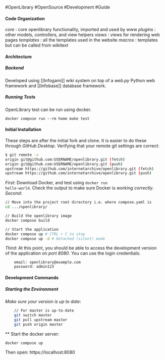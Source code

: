 #OpenLibrary #OpenSource #Development #Guide

#### Code Organization
*core* : core openlibrary functionality, imported and used by www
*plugins* : other models, controllers, and view helpers
*views* : views for rendering web pages
*templates* : all the templates used in the website
*macros* : templates but can be called from wikitext

#### Architecture
##### Backend
Developed using [[Infogami]] wiki system on top of a *web.py* Python web framework and [[Infobase]] database framework. 
##### Running Tests
OpenLibrary test can be run using docker. 
``` ubuntu
docker compose run --rm home make test
```

#### Initial Installation
These steps are after the initial fork and clone. It is easier to do these through *GitHub Desktop*. Verifying that your remote git settings are correct:
``` bash
$ git remote -v
origin git@github.com:USERNAME/openlibrary.git (fetch)
origin git@github.com:USERNAME/openlibrary.git (push)
upstream https://github.com/internetarchive/openlibrary.git (fetch)
upstream https://github.com/internetarchive/openlibrary.git (push)
```
*First*:
	Download Docker, and test using <code>docker run hello-world</code>. Check the output to make sure Docker is *working correctly*.
*Second*: 
``` bash
// Move into the project root directory i.e. where compose.yaml is
cd .../openlibrary/

// Build the openlibrary image
docker compose build

// Start the application
docker compose up # CTRL + C to stop
docker compose up -d # Detached (silent) mode
```
*Third*:
	At this point, you should be able to access the development version of the application on *port 8080*. You can use the login credentials: 
```
	email: openlibrary@example.com
	password: admin123
```

#### Development Commands
##### Starting the Environment
*Make sure your version is up to date*:
``` bash
	// For master is up-to-date
	git switch master
	git pull upstream master
	git push origin master
```
**
Start the docker server:
``` bash
docker compose up
```
Then open: https://localhost:8080

